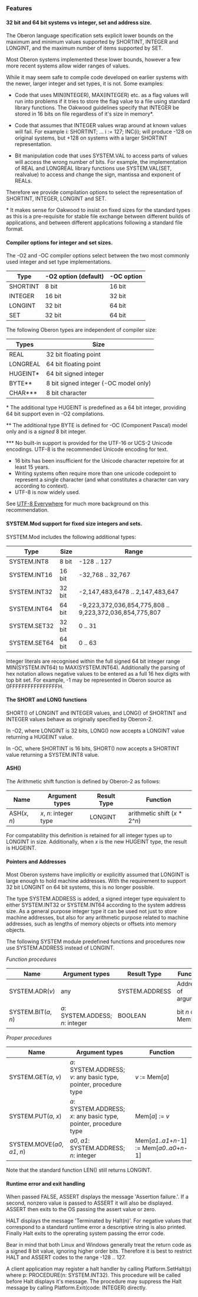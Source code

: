 ### Features

#### 32 bit and 64 bit systems vs integer, set and address size.

The Oberon language specification sets explicit lower bounds on the maximum and minimum
values supported by SHORTINT, INTEGER and LONGINT, and the maximum number of items supported
by SET.

Most Oberon systems implemented these lower bounds, however a few more recent systems allow
wider ranges of values.

While it may seem safe to compile code developed on earlier systems with the newer, larger
integer and set types, it is not. Some examples:

 - Code that uses MIN(INTEGER), MAX(INTEGER) etc. as a flag values will run into problems if
   it tries to store the flag value to a file using standard library functions. The Oakwood
   guidelines specify that INTEGER be stored in 16 bits on file regardless of it's size in
   memory*.

 - Code that assumes that INTEGER values wrap around at known values will fail. For example
   i: SHORTINT; ... i := 127; INC(i); will produce -128 on original systems, but +128 on
   systems with a larger SHORTINT representation.

 - Bit manipulation code that uses SYSTEM.VAL to access parts of values will access the
   wrong number of bits. For example, the implementation of REAL and LONGREAL library functions
   use SYSTEM.VAL(SET, realvalue) to access and change the sign, mantissa and exponent of REALs.

Therefore we provide compilation options to select the representation of SHORTINT, INTEGER, LONGINT and SET.

\* It makes sense for Oakwood to insist on fixed sizes for the standard types as this is a pre-requisite
for stable file exchange between different builds of applications, and between different applications following a standard file format.


#### Compiler options for integer and set sizes.

The -O2 and -OC compiler options select between the two most commonly used integer and set
type implementations.

| Type     | -O2 option (default) | -OC option |
| ---      | ---                  | ---        |
| SHORTINT | 8 bit                | 16 bit     |
| INTEGER  | 16 bit               | 32 bit     |
| LONGINT  | 32 bit               | 64 bit     |
| SET      | 32 bit               | 64 bit     |


The following Oberon types are independent of compiler size:

| Types    | Size                                  |
| -----    | -------                               |
| REAL     | 32 bit floating point                 |
| LONGREAL | 64 bit floating point                 |
| HUGEINT* | 64 bit signed integer                 |
| BYTE**   | 8 bit signed integer (-OC model only) |
| CHAR***  | 8 bit character                       |

\* The additional type HUGEINT is predefined as a 64 bit integer, providing 64 bit support even
in -O2 compilations.

\** The additional type BYTE is defined for -OC (Component Pascal) model only and is a *signed*
8 bit integer.

\*** No built-in support is provided for the UTF-16 or UCS-2 Unicode encodings. UTF-8 is the recommended Unicode encoding for text.
 - 16 bits has been insufficient for the Unicode character repetoire for at least 15 years.
 - Writing systems often require more than one unicode codepoint to represent a single character (and what constitutes a character can vary according to context).
 - UTF-8 is now widely used.

See [UTF-8 Everywhere](http://utf8everywhere.org/) for much more background on this recommendation.


#### SYSTEM.Mod support for fixed size integers and sets.

SYSTEM.Mod includes the following additional types:

| Type         | Size   | Range  |
| ---          | ---    | ---    |
| SYSTEM.INT8  | 8 bit  | -128 .. 127 |
| SYSTEM.INT16 | 16 bit | -32,768 .. 32,767 |
| SYSTEM.INT32 | 32 bit | -2,147,483,6478 .. ‭2,147,483,647‬ |
| SYSTEM.INT64 | 64 bit | -‭9,223,372,036,854,775,808 .. ‭9,223,372,036,854,775,807‬ |
| SYSTEM.SET32 | 32 bit | 0 .. 31 |
| SYSTEM.SET64 | 64 bit | 0 .. 63 |

Integer literals are recognised within the full signed 64 bit integer range MIN(SYSTEM.INT64) to MAX(SYSTEM.INT64). Additionally the parsing of hex notation allows negative values to be entered as a full 16 hex digits with top bit set. For example, -1 may be represented in Oberon source as 0FFFFFFFFFFFFFFFFH.


#### The SHORT and LONG functions

SHORT() of LONGINT and INTEGER values, and LONG() of SHORTINT and INTEGER values behave as
originally specified by Oberon-2.

In -O2, where LONGINT is 32 bits, LONG() now accepts a LONGINT value returning a HUGEINT value.

In -OC, where SHORTINT is 16 bits, SHORT() now accepts a SHORTINT value returning a SYSTEM.INT8 value.

#### ASH()

The Arithmetic shift function is defined by Oberon-2 as follows:

| Name          | Argument types         | Result Type | Function                       |
| ----          | ---                    | ---         | ---                            |
| ASH(*x*, *n*) | *x*, *n*: integer type | LONGINT     | arithmetic shift (*x* * 2^*n*) |

For compatability this definition is retained for all integer types up to LONGINT in size.
Additionally, when *x* is the new HUGEINT type, the result is HUGEINT.


#### Pointers and Addresses

Most Oberon systems have implicitly or explicitly assumed that LONGINT is large enough to hold
machine addresses. With the requirement to support 32 bit LONGINT on 64 bit systems, this is no
longer possible.

The type SYSTEM.ADDRESS is added, a signed integer type equivalent to either SYSTEM.INT32 or SYSTEM.INT64
according to the system address size. As a general purpose integer type it can be used not just to
store machine addresses, but also for any arithmetic purpose related to machine addresses, such as
lengths of memory objects or offsets into memory objects.

The following SYSTEM module predefined functions and procedures now use SYSTEM.ADDRESS instead of LONGINT.

*Function procedures*

| Name                 | Argument types                   | Result Type    | Function |
| ----                 | ---                              | ---            | ---            |
| SYSTEM.ADR(*v*)      | any                              | SYSTEM.ADDRESS | Address of argument |
| SYSTEM.BIT(*a*, *n*) | *a*: SYSTEM.ADDESS; *n*: integer | BOOLEAN        | bit *n* of Mem[*a*] |

*Proper procedures*

| Name                         | Argument types                                                    | Function        |
| ----                         | ---                                                               | ---             |
| SYSTEM.GET(*a*, *v*)         | *a*: SYSTEM.ADDRESS; *v*: any basic type, pointer, procedure type | *v* := Mem[*a*] |
| SYSTEM.PUT(*a*, *x*)         | *a*: SYSTEM.ADDRESS; *x*: any basic type, pointer, procedure type | Mem[*a*] := *v* |
| SYSTEM.MOVE(*a0*, *a1*, *n*) | *a0*, *a1*: SYSTEM.ADDRESS; *n*: integer                          | Mem[*a1*..*a1*+*n*-1] := Mem[*a0*..*a0*+*n*-1] |

Note that the standard function LEN() still returns LONGINT.


#### Runtime error and exit handling

When passed FALSE, ASSERT displays the message 'Assertion failure.'. If a second, nonzero value is passed to ASSERT it will also be displayed. ASSERT then exits to the OS passing the assert value or zero.

HALT displays the message 'Terminated by Halt(n)'. For negative values that correspond to a standard runtime error a descriptive string is also printed. Finally Halt exits to the oprerating system passing the error code.

Bear in mind that both Linux and Windows generally treat the return code as a signed 8 bit value, ignoring higher order bits. Therefore it is best to restrict HALT and ASSERT codes to the range -128 .. 127.

A client application may register a halt handler by calling Platform.SetHalt(p) where p: PROCEDURE(n: SYSTEM.INT32). This procedure will be called before Halt displays it's message. The procedure may suppress the Halt message by calling Platform.Exit(code: INTEGER) directly.

